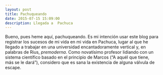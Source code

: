```yaml
---
layout: post
title: Pachuqueando
date: 2015-07-15 15:09:00
description: Llegada a  Pachuca
---
```

Bueno, pues heme aquí, pachuqueando. Es mi intención usar este blog para registrar los sucesos de mi vida en mi vida en Pachuca, lugar al que he llegado a trabajar en una universidad encantadoramente vertical y, en palabras de Rius, *premoderna*. Como novatísimo profesor lidiando con un sistema científico basado en el principio de Marcos (“A aquél que tiene, más se le dará”), considero que es sana la existencia de alguna válvula de escape. 




